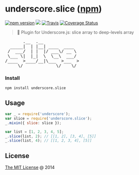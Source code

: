 # underscore.slice ([npm](https://www.npmjs.com/package/underscore.slice))

[![npm version](https://badge.fury.io/js/underscore.slice.svg)](https://badge.fury.io/js/underscore.slice)
![](https://img.shields.io/npm/dt/underscore.slice.svg)
[![Travis](https://img.shields.io/travis/piecioshka/underscore.slice.svg?maxAge=2592000)](https://travis-ci.org/piecioshka/underscore.slice)
[![Coverage Status](https://coveralls.io/repos/github/piecioshka/underscore.slice/badge.svg?branch=master)](https://coveralls.io/github/piecioshka/underscore.slice?branch=master)

> :hammer: Plugin for Underscore.js: slice array to deep-levels array

<pre>
       .__  .__              
  _____|  | |__| ____  ____  
 /  ___/  | |  |/ ___\/ __ \ 
 \___ \|  |_|  \  \__\  ___/ 
/____  >____/__|\___  >___  >
     \/             \/    \/ 
</pre>

### Install

```
npm install underscore.slice
```

## Usage

```javascript
var _ = require('underscore');
var slice = require('underscore.slice');
_.mixin({ slice: slice });

var list = [1, 2, 3, 4, 5];
_.slice(list, 2); // [[1, 2], [3, 4], [5]]
_.slice(list, 4); // [[1, 2, 3, 4], [5]]
```

## License

[The MIT License](http://piecioshka.mit-license.org) @ 2014

